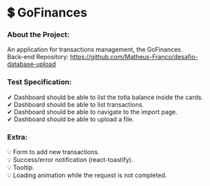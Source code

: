 # 💲 GoFinances

<h3>About the Project:</h3>

An application for transactions management, the GoFinances.
<br />
Back-end Repository: https://github.com/Matheus-Franco/desafio-database-upload
<br />

<h3>Test Specification:</h3>
✔ Dashboard should be able to list the totla balance inside the cards.
<br />
✔ Dashboard should be able to list transactions.
<br />
✔ Dashboard should be able to navigate to the import page.
<br />
✔ Dashboard should be able to upload a file.
<br />

<h3>Extra:</h3>

💡 Form to add new transactions.
<br />
💡 Success/error notification (react-toastify).
<br />
💡 Tooltip.
<br />
💡 Loading animation while the request is not completed.
